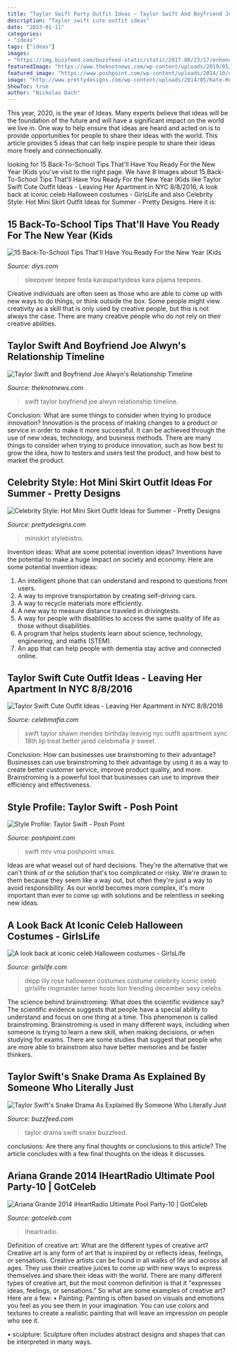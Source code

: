 ```yaml
---
title: "Taylor Swift Party Outfit Ideas ~ Taylor Swift And Boyfriend Joe Alwyn&#039;s Relationship Timeline"
description: "Taylor swift cute outfit ideas"
date: "2023-01-11"
categories:
- "ideas"
tags: ["ideas"]
images:
- "https://img.buzzfeed.com/buzzfeed-static/static/2017-08/23/17/enhanced/buzzfeed-prod-fastlane-01/original-14713-1503522869-6.jpg?crop=1500:786;0,55"
featuredImage: "https://www.theknotnews.com/wp-content/uploads/2019/05/GettyImages-1128835856.jpg"
featured_image: "https://www.poshpoint.com/wp-content/uploads/2014/10/o-TAYLOR-SWIFT-900.jpg"
image: "http://www.prettydesigns.com/wp-content/uploads/2014/05/Kate-Hudsons-White-Mini-Skirt.jpg"
ShowToc: true
author: "Nickolas Dach"
---
```



This year, 2020, is the year of Ideas. Many experts believe that ideas will be the foundation of the future and will have a significant impact on the world we live in. One way to help ensure that ideas are heard and acted on is to provide opportunities for people to share their ideas with the world. This article provides 5 ideas that can help inspire people to share their ideas more freely and connectionually.

	

		
looking for 15 Back-To-School Tips That&#039;ll Have You Ready For the New Year (Kids you've visit to the right page. We have 8 Images about 15 Back-To-School Tips That&#039;ll Have You Ready For the New Year (Kids like Taylor Swift Cute Outfit Ideas - Leaving Her Apartment in NYC 8/8/2016, A look back at iconic celeb Halloween costumes - GirlsLife and also Celebrity Style: Hot Mini Skirt Outfit Ideas for Summer - Pretty Designs. Here it is:
		
    
## 15 Back-To-School Tips That&#039;ll Have You Ready For The New Year (Kids

<img loading=lazy src="https://cdn.diys.com/wp-content/uploads/2017/08/back-to-school-slumber-party-idea.jpg" onerror="this.onerror=null;this.src='https://tse3.mm.bing.net/th?id=OIP.bikZy1b-RObeaYpjftebbgHaLH&amp;pid=15.1';" alt="15 Back-To-School Tips That&#039;ll Have You Ready For the New Year (Kids">

_Source: diys.com_

>sleepover teepee festa karaspartyideas kara pijama teepees. 

	

Creative individuals are often seen as those who are able to come up with new ways to do things, or think outside the box. Some people might view creativity as a skill that is only used by creative people, but this is not always the case. There are many creative people who do not rely on their creative abilities.

    
## Taylor Swift And Boyfriend Joe Alwyn&#039;s Relationship Timeline

<img loading=lazy src="https://www.theknotnews.com/wp-content/uploads/2019/05/GettyImages-1128835856.jpg" onerror="this.onerror=null;this.src='https://tse3.mm.bing.net/th?id=OIP.FrUaABGKF0JKlLHusS00IAHaLG&amp;pid=15.1';" alt="Taylor Swift and Boyfriend Joe Alwyn&#039;s Relationship Timeline">

_Source: theknotnews.com_

>swift taylor boyfriend joe alwyn relationship timeline. 

	

Conclusion: What are some things to consider when trying to produce innovation?
Innovation is the process of making changes to a product or service in order to make it more successful. It can be achieved through the use of new ideas, technology, and business methods. There are many things to consider when trying to produce innovation, such as how best to grow the idea, how to testers and users test the product, and how best to market the product.

    
## Celebrity Style: Hot Mini Skirt Outfit Ideas For Summer - Pretty Designs

<img loading=lazy src="http://www.prettydesigns.com/wp-content/uploads/2014/05/Kate-Hudsons-White-Mini-Skirt.jpg" onerror="this.onerror=null;this.src='https://tse1.mm.bing.net/th?id=OIP.dmv3CVyEyA1MdmvHVaiqZAHaLy&amp;pid=15.1';" alt="Celebrity Style: Hot Mini Skirt Outfit Ideas for Summer - Pretty Designs">

_Source: prettydesigns.com_

>miniskirt stylebistro. 

	

Invention ideas: What are some potential invention ideas?
Inventions have the potential to make a huge impact on society and economy. Here are some potential invention ideas:
1. An intelligent phone that can understand and respond to questions from users. 
2. A way to improve transportation by creating self-driving cars. 
3. A way to recycle materials more efficiently. 
4. A new way to measure distance traveled in drivingtests. 
5. A way for people with disabilities to access the same quality of life as those without disabilities. 
6. A program that helps students learn about science, technology, engineering, and maths (STEM). 
7. An app that can help people with dementia stay active and connected online.

    
## Taylor Swift Cute Outfit Ideas - Leaving Her Apartment In NYC 8/8/2016

<img loading=lazy src="https://celebmafia.com/wp-content/uploads/2016/08/taylor-swift-cute-outfit-ideas-leaving-her-apartment-in-nyc-8-8-2016-12.jpg" onerror="this.onerror=null;this.src='https://tse4.mm.bing.net/th?id=OIP.P_RC9EvC-OsdVNjZbwc-rAHaLJ&amp;pid=15.1';" alt="Taylor Swift Cute Outfit Ideas - Leaving Her Apartment in NYC 8/8/2016">

_Source: celebmafia.com_

>swift taylor shawn mendes birthday leaving nyc outfit apartment sync 18th lip treat better jared celebmafia jr sweet. 

	

Conclusion: How can businesses use brainstroming to their advantage?
Businesses can use brainstroming to their advantage by using it as a way to create better customer service, improve product quality, and more. Brainstroming is a powerful tool that businesses can use to improve their efficiency and effectiveness.

    
## Style Profile: Taylor Swift - Posh Point

<img loading=lazy src="https://www.poshpoint.com/wp-content/uploads/2014/10/o-TAYLOR-SWIFT-900.jpg" onerror="this.onerror=null;this.src='https://tse3.mm.bing.net/th?id=OIP.CRlfMPgRsn7g5LRyd4FjAwHaLY&amp;pid=15.1';" alt="Style Profile: Taylor Swift - Posh Point">

_Source: poshpoint.com_

>swift mtv vma poshpoint vmas. 

	

Ideas are what weasel out of hard decisions. They're the alternative that we can't think of or the solution that's too complicated or risky. We're drawn to them because they seem like a way out, but often they're just a way to avoid responsibility. As our world becomes more complex, it's more important than ever to come up with solutions and be relentless in seeking new ideas.

    
## A Look Back At Iconic Celeb Halloween Costumes - GirlsLife

<img loading=lazy src="https://images.girlslife.com/posts/037/37427/lilyrosedepphalloween.jpeg" onerror="this.onerror=null;this.src='https://tse3.mm.bing.net/th?id=OIP.byrSwsQWr4aprW_1ow6XrQHaLH&amp;pid=15.1';" alt="A look back at iconic celeb Halloween costumes - GirlsLife">

_Source: girlslife.com_

>depp lily rose halloween costumes costume celebrity iconic celeb girlslife ringmaster tamer hosts lion trending december sexy celebs. 

	

The science behind brainstroming: What does the scientific evidence say?
The scientific evidence suggests that people have a special ability to understand and focus on one thing at a time. This phenomenon is called brainstroming. Brainstroming is used in many different ways, including when someone is trying to learn a new skill, when making decisions, or when studying for exams. There are some studies that suggest that people who are more able to brainstrom also have better memories and be faster thinkers.

    
## Taylor Swift&#039;s Snake Drama As Explained By Someone Who Literally Just

<img loading=lazy src="https://img.buzzfeed.com/buzzfeed-static/static/2017-08/23/17/enhanced/buzzfeed-prod-fastlane-01/original-14713-1503522869-6.jpg?crop=1500:786;0,55" onerror="this.onerror=null;this.src='https://tse3.mm.bing.net/th?id=OIP.GhujL61c2Znq78DKmbRq2QHaD4&amp;pid=15.1';" alt="Taylor Swift&#039;s Snake Drama As Explained By Someone Who Literally Just">

_Source: buzzfeed.com_

>taylor drama swift snake buzzfeed. 

	

conclusions: Are there any final thoughts or conclusions to this article?
The article concludes with a few final thoughts on the ideas it discusses.

    
## Ariana Grande 2014 IHeartRadio Ultimate Pool Party-10 | GotCeleb

<img loading=lazy src="https://www.gotceleb.com/wp-content/uploads/celebrities/ariana-grande/iheartradio-ultimate-pool-party-in-miami-beach/Ariana-Grande-2014-iHeartRadio-Ultimate-Pool-Party-10.jpg" onerror="this.onerror=null;this.src='https://tse4.mm.bing.net/th?id=OIP.5dFP31EvbJ_4gd_ZR_L-0QHaLI&amp;pid=15.1';" alt="Ariana Grande 2014 iHeartRadio Ultimate Pool Party-10 | GotCeleb">

_Source: gotceleb.com_

>iheartradio. 

	

Definition of creative art: What are the different types of creative art?
Creative art is any form of art that is inspired by or reflects ideas, feelings, or sensations. Creative artists can be found in all walks of life and across all ages. They use their creative juices to come up with new ways to express themselves and share their ideas with the world. There are many different types of creative art, but the most common definition is that it "expresses ideas, feelings, or sensations." So what are some examples of creative art? Here are a few:
• Painting: Painting is often based on visuals and emotions you feel as you see them in your imagination. You can use colors and textures to create a realistic painting that will leave an impression on people who see it.

• sculpture: Sculpture often includes abstract designs and shapes that can be interpreted in many ways.

